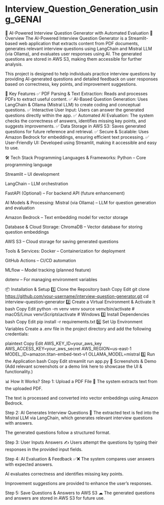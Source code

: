 # Interview_Question_Generation_using_GENAI

📄 AI-Powered Interview Question Generator with Automated Evaluation
🚀 Overview
The AI-Powered Interview Question Generator is a Streamlit-based web application that extracts content from PDF documents, generates relevant interview questions using LangChain and Mistral LLM (via Ollama), and evaluates user responses using AI. The generated questions are stored in AWS S3, making them accessible for further analysis.

This project is designed to help individuals practice interview questions by providing AI-generated questions and detailed feedback on user responses based on correctness, key points, and improvement suggestions.

🎯 Key Features
✅ PDF Parsing & Text Extraction: Reads and processes PDFs to extract useful content.
✅ AI-Based Question Generation: Uses LangChain & Ollama (Mistral LLM) to create coding and conceptual questions.
✅ Interactive User Input: Users can answer the generated questions directly within the app.
✅ Automated AI Evaluation: The system checks the correctness of answers, identifies missing key points, and suggests improvements.
✅ Data Storage in AWS S3: Saves generated questions for future reference and retrieval.
✅ Secure & Scalable: Uses Amazon Bedrock for embeddings, ensuring efficient text processing.
✅ User-Friendly UI: Developed using Streamlit, making it accessible and easy to use.

🛠 Tech Stack
Programming Languages & Frameworks:
Python – Core programming language

Streamlit – UI development

LangChain – LLM orchestration

FastAPI (Optional) – For backend API (future enhancement)

AI Models & Processing:
Mistral (via Ollama) – LLM for question generation and evaluation

Amazon Bedrock – Text embedding model for vector storage

Database & Cloud Storage:
ChromaDB – Vector database for storing question embeddings

AWS S3 – Cloud storage for saving generated questions

Tools & Services:
Docker – Containerization for deployment

GitHub Actions – CI/CD automation

MLflow – Model tracking (planned feature)

dotenv – For managing environment variables

📦 Installation & Setup
1️⃣ Clone the Repository
bash
Copy
Edit
git clone https://github.com/your-username/interview-question-generator.git
cd interview-question-generator
2️⃣ Create a Virtual Environment & Activate It
bash
Copy
Edit
python -m venv venv
source venv/bin/activate   # macOS/Linux
venv\Scripts\activate      # Windows
3️⃣ Install Dependencies
bash
Copy
Edit
pip install -r requirements.txt
4️⃣ Set Up Environment Variables
Create a .env file in the project directory and add the following credentials:

plaintext
Copy
Edit
AWS_KEY_ID=your_aws_key
AWS_ACCESS_KEY=your_aws_secret
AWS_REGION=us-east-1
MODEL_ID=amazon.titan-embed-text-v1
OLLAMA_MODEL=mistral
5️⃣ Run the Application
bash
Copy
Edit
streamlit run app.py
📸 Screenshots & Demo
(Add relevant screenshots or a demo link here to showcase the UI & functionality.)

📊 How It Works?
Step 1: Upload a PDF File 📂
The system extracts text from the uploaded PDF.

The text is processed and converted into vector embeddings using Amazon Bedrock.

Step 2: AI Generates Interview Questions 🤖
The extracted text is fed into the Mistral LLM via LangChain, which generates relevant interview questions with answers.

The generated questions follow a structured format.

Step 3: User Inputs Answers ✍️
Users attempt the questions by typing their responses in the provided input fields.

Step 4: AI Evaluation & Feedback ✅❌
The system compares user answers with expected answers.

AI evaluates correctness and identifies missing key points.

Improvement suggestions are provided to enhance the user’s responses.

Step 5: Save Questions & Answers to AWS S3 ☁
The generated questions and answers are stored in AWS S3 for future use.
